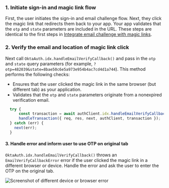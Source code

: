 ### 1. Initiate sign-in and magic link flow

First, the user initiates the sign-in and email challenge flow. Next, they click the magic link that redirects them back to your app. Your app validates that the `otp` and `state` parameters are included in the URL. These steps are identical to the first steps in [Integrate email challenge with magic links](#integrate-email-challenge-with-magic-links).

### 2. Verify the email and location of magic link click

Next call `OktaAuth.idx.handleEmailVerifyCallback()` and pass in the `otp` and `state` query parameters (for example, `?otp=482039&state=8bae50c6e5a973e954b4ac7cd4d1a744`). This method performs the following checks:

* Ensures that the user clicked the magic link in the same browser (but different tab) as your application.
* Validates that the `otp` and `state` parameters originate from a nonexpired verification email.


```javascript
  try {
      const transaction = await authClient.idx.handleEmailVerifyCallback(search);
      handleTransaction({ req, res, next, authClient, transaction });
  } catch (err) {
    next(err);
  }

```

#### 3. Handle error and inform user to use OTP on original tab

`OktaAuth.idx.handleEmailVerifyCallback()` throws an `EmailVerifyCallbackError` error if the user clicked the magic link in a different browser or device. Handle the error and ask the user to enter the OTP on the original tab.

<div class="half border">

![Screenshot of different device or browser error](/img/authenticators/authenticators-email-magic-link-error.png)

</div>
